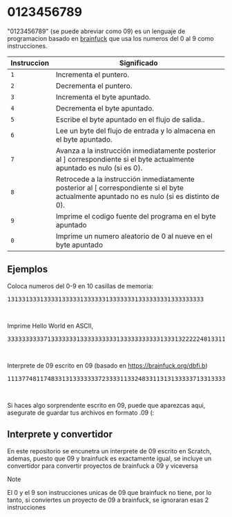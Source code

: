 # 0123456789
"0123456789" (se puede abreviar como 09) es un lenguaje de programacion basado en [brainfuck](https://es.wikipedia.org/wiki/Brainfuck) que usa los numeros del 0 al 9 como instrucciones.


| Instruccion  | Significado                                                                                                                           |
|--------|-------------------------------------------------------------------------------------------------------------------------------------------- |
| `1`    | Incrementa el puntero.                                                                                                                      |
| `2`    | Decrementa el puntero.                                                                                                                      |
| `3`    | 	Incrementa el byte apuntado.                                                                                                               |
| `4`    | Decrementa el byte apuntado.                                                                                                                |
| `5`    | Escribe el byte apuntado en el flujo de salida..                                                                                            |
| `6`    | 	Lee un byte del flujo de entrada y lo almacena en el byte apuntado.                                                                        |
| `7`    | Avanza a la instrucción inmediatamente posterior al ] correspondiente si el byte actualmente apuntado es nulo (si es 0).                    |
| `8`    | 	Retrocede a la instrucción inmediatamente posterior al [ correspondiente si el byte actualmente apuntado no es nulo (si es distinto de 0). |
| `9`    | Imprime el codigo fuente del programa en el byte apuntado                                                                                   |
| `0`    | Imprime un numero aleatorio de 0 al nueve en el byte apuntado                                                                               |

## Ejemplos
Coloca numeros del 0-9 en 10 casillas de memoria:
<pre <span class="nb">131331333133331333331333333133333331333333331333333333</span> </pre> <br>
Imprime Hello World en ASCII,
<pre <span class="nb">33333333337133333331333333333313333333333313331322222481331134442444113323333333334444444233313131</span> </pre> <br>
Interprete de 09 escrito en 09 (basado en https://brainfuck.org/dbfi.b)
<pre <span class="nb">11137748117483313133333337233331133248331131313333371331333333224831116233771741182711822482728231171817231477231481827774828332472333333333172414811811882282827728177181171183722827282311481718374118222277228272832273132247144132247132711322488817231482833114417181171188227113277282817722827283742311472231331472417223114888271324818171818171181182271131131182274111111118227111111118227141111182271611182271318227322828</span> </pre> <br>
Si haces algo sorprendente escrito en 09, puede que aparezcas aqui, asegurate de guardar tus archivos en formato .09 (:
## Interprete y convertidor
En este repositorio se encunetra un interprete de 09 escrito en Scratch, ademas, puesto que 09 y brainfuck es exactamente igual, se incluye un convertidor para convertir proyectos de brainfuck a 09 y viceversa
> [!NOTE]
> El 0 y el 9 son instrucciones unicas de 09 que brainfuck no tiene, por lo tanto, si conviertes un proyecto de 09 a brainfuck, se ignoraran esas 2 instrucciones

